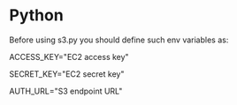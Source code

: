 # Python
Before using s3.py you should define such env variables as:

ACCESS_KEY="EC2 access key"

SECRET_KEY="EC2 secret key"

AUTH_URL="S3 endpoint URL"
